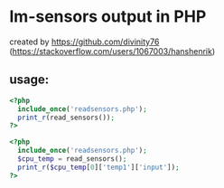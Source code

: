 # lm-sensors output in PHP
created by https://github.com/divinity76 (https://stackoverflow.com/users/1067003/hanshenrik)

## usage:
```php
<?php
  include_once('readsensors.php');
  print_r(read_sensors());
?>
```
```php
<?php
  include_once('readsensors.php');
  $cpu_temp = read_sensors();
  print_r($cpu_temp[0]['temp1']['input']);
?>
```
